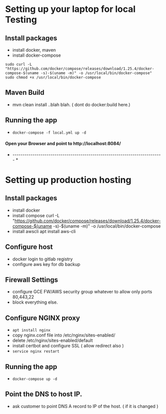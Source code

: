 # Setting up your laptop for local Testing
## Install packages
* install docker, maven
* install docker-compose 
```
sudo curl -L "https://github.com/docker/compose/releases/download/1.25.4/docker-compose-$(uname -s)-$(uname -m)" -o /usr/local/bin/docker-compose"
sudo chmod +x /usr/local/bin/docker-compose
```
## Maven Build
* mvn clean install ..blah blah. ( dont do docker:build here.)

## Running the app
* `docker-compose -f local.yml up -d`

#### Open your Browser and point to http://localhost:8084/ 

* --------------------------------------------------------------------------- *

# Setting up production hosting
## Install packages
* install docker
* install compose 
    curl -L "https://github.com/docker/compose/releases/download/1.25.4/docker-compose-$(uname -s)-$(uname -m)" -o /usr/local/bin/docker-compose
* install awscli
    apt install aws-cli

## Configure host
* docker login to gitlab registry
* configure aws key for db backup

## Firewall Settings
* configure GCE FW/AWS security group whatever to allow only ports 80,443,22
* block everything else.

## Configure NGINX proxy
* `apt install nginx`
* copy nginx.conf file into /etc/nginx/sites-enabled/ 
* delete /etc/nginx/sites-enabled/default
* install certbot and configure SSL ( allow redirect also )
* `service nginx restart`

## Running the app
* `docker-compose up -d`

## Point the DNS to host IP.
* ask customer to point DNS A record to IP of the host. ( if it is changed )
